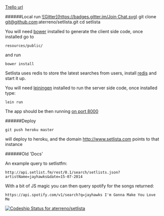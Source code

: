 [Trello url](https://trello.com/b/0ykvNW0h/setlista)

######Local run
[![Gitter](https://badges.gitter.im/Join Chat.svg)](https://gitter.im/aterreno/setlista?utm_source=badge&utm_medium=badge&utm_campaign=pr-badge&utm_content=badge)
	git clone git@github.com:aterreno/setlista.git
	cd setlista

You will need [bower](http://bower.io/) installed to generate the client side code, once installed go to

	resources/public/
	
and run

	bower install
	
Setlista uses redis to store the latest searches from users, install [redis](http://redis.io/) and start it up.

You will need [leiningen](https://github.com/technomancy/leiningen) installed to run the server side code, once installed type: 
	
	lein run 
	
The app should be then running [on port 8000](http://locahost:8000)

######Deploy

	git push heroku master 

will deploy to heroku, and the domain http://www.setlista.com points to that instance

######Old 'Docs'

An example query to setlistfm:

	http://api.setlist.fm/rest/0.1/search/setlists.json?artistName=jayhawks&date=15-07-2014

With a bit of JS magic you can then query spotify for the songs returned: 

	https://api.spotify.com/v1/search?q=jayhawks I'm Gonna Make You Love Me

[ ![Codeship Status for aterreno/setlista](https://www.codeship.io/projects/2a7c10c0-2568-0132-1047-26ef7245ec1c/status)](https://www.codeship.io/projects/37144)